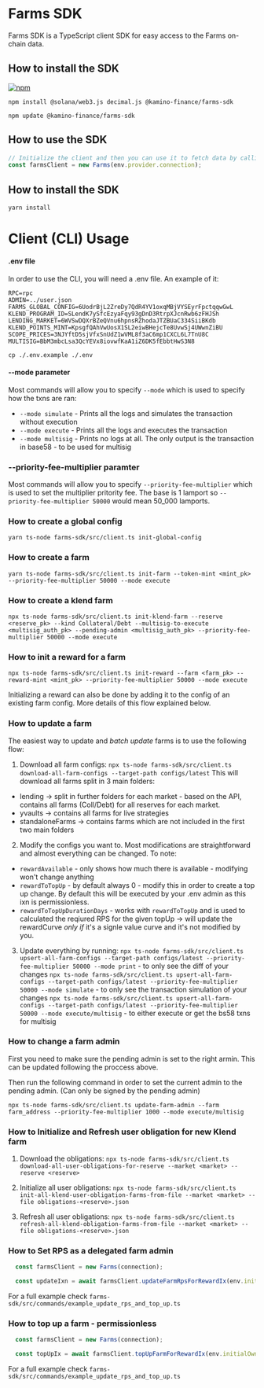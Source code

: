 # Farms SDK

Farms SDK is a TypeScript client SDK for easy access to the Farms on-chain data.

## How to install the SDK

[![npm](https://img.shields.io/npm/v/@kamino-finance/farms-sdk)](https://www.npmjs.com/package/@kamino-finance/farms-sdk)

```shell
npm install @solana/web3.js decimal.js @kamino-finance/farms-sdk 
```

```shell
npm update @kamino-finance/farms-sdk
```

## How to use the SDK

```typescript
// Initialize the client and then you can use it to fetch data by calling it
const farmsClient = new Farms(env.provider.connection);
```

## How to install the SDK

`yarn install`

# Client (CLI) Usage

#### .env file

In order to use the CLI, you will need a .env file. An example of it: 
```
RPC=rpc
ADMIN=../user.json
FARMS_GLOBAL_CONFIG=6UodrBjL2ZreDy7QdR4YV1oxqMBjVYSEyrFpctqqwGwL
KLEND_PROGRAM_ID=SLendK7ySfcEzyaFqy93gDnD3RtrpXJcnRwb6zFHJSh
LENDING_MARKET=6WVSwDQXrBZeQVnu6hpnsRZhodaJTZBUaC334SiiBKdb
KLEND_POINTS_MINT=KpsgfQAhVwUosX1SL2eiwBHejcTe8UvwSj4UWwnZiBU
SCOPE_PRICES=3NJYftD5sjVfxSnUdZ1wVML8f3aC6mp1CXCL6L7TnU8C
MULTISIG=BbM3mbcLsa3QcYEVx8iovwfKaA1iZ6DK5fEbbtHwS3N8
```

`cp ./.env.example ./.env` 

#### --mode parameter

Most commands will allow you to specify `--mode` which is used to specify how the txns
are ran:
- `--mode simulate` - Prints all the logs and simulates the transaction without execution
- `--mode execute` - Prints all the logs and executes the transaction
- `--mode multisig` - Prints no logs at all. The only output is the transaction in base58 - to be used for multisig

### --priority-fee-multiplier paramter

Most commands will allow you to specify `--priority-fee-multiplier` which is used to set the multiplier pritority fee.
The base is 1 lamport so `--priority-fee-multiplier 50000` would mean 50_000 lamports.

### How to create a global config

`yarn ts-node farms-sdk/src/client.ts init-global-config`

### How to create a farm

`yarn ts-node farms-sdk/src/client.ts init-farm --token-mint <mint_pk> --priority-fee-multiplier 50000 --mode execute`

### How to create a klend farm

`npx ts-node farms-sdk/src/client.ts init-klend-farm --reserve <reserve_pk> --kind Collateral/Debt --multisig-to-execute <multisig_auth_pk> --pending-admin <multisig_auth_pk> --priority-fee-multiplier 50000 --mode execute`

### How to init a reward for a farm

`npx ts-node farms-sdk/src/client.ts init-reward --farm <farm_pk> --reward-mint <mint_pk> --priority-fee-multiplier 50000 --mode execute`

Initializing a reward can also be done by adding it to the config of an existing farm config. More details of this flow explained below.

### How to update a farm

The easiest way to update and *batch update* farms is to use the following flow:

1. Download all farm configs:
`npx ts-node farms-sdk/src/client.ts download-all-farm-configs --target-path configs/latest`
This will download all farms split in 3 main folders:
- lending -> split in further folders for each market - based on the API, contains all farms (Coll/Debt) for all reserves for each market.
- yvaults -> contains all farms for live strategies
- standaloneFarms -> contains farms which are not included in the first two main folders

2. Modify the configs you want to. Most modifications are straightforward and almost everything can be changed.
To note:
- `rewardAvailable` - only shows how much there is available - modifying won't change anything
- `rewardToTopUp` - by default always 0 - modify this in order to create a top up change. By default this will be executed by your .env admin as this ixn is permissionless.
- `rewardToTopUpDurationDays` - works with `rewardToTopUp` and is used to calculated the reqiured RPS for the given topUp -> will update the rewardCurve *only if* it's a signle value curve and it's not modified by you.

3. Update everything by running:
`npx ts-node farms-sdk/src/client.ts upsert-all-farm-configs --target-path configs/latest --priority-fee-multiplier 50000 --mode print` - to only see the diff of your changes
`npx ts-node farms-sdk/src/client.ts upsert-all-farm-configs --target-path configs/latest --priority-fee-multiplier 50000 --mode simulate` - to only see the transaction simulation of your changes
`npx ts-node farms-sdk/src/client.ts upsert-all-farm-configs --target-path configs/latest --priority-fee-multiplier 50000 --mode execute/multisig` - to either execute or get the bs58 txns for multisig

### How to change a farm admin

First you need to make sure the pending admin is set to the right armin. This can be updated following the proccess above.

Then run the following command in order to set the current admin to the pending admin. (Can only be signed by the pending admin)

`npx ts-node farms-sdk/src/client.ts update-farm-admin --farm farm_address --priority-fee-multiplier 1000 --mode execute/multisig`


### How to Initialize and Refresh user obligation for new Klend farm

1. Download the obligations:
`npx ts-node farms-sdk/src/client.ts download-all-user-obligations-for-reserve --market <market> --reserve <reserve>`

2. Initialize all user obligations:
`npx ts-node farms-sdk/src/client.ts init-all-klend-user-obligation-farms-from-file --market <market> --file obligations-<reserve>.json`

3. Refresh all user obligations:
`npx ts-node farms-sdk/src/client.ts refresh-all-klend-obligation-farms-from-file --market <market> --file obligations-<reserve>.json`

### How to Set RPS as a delegated farm admin

```ts
  const farmsClient = new Farms(connection);

  const updateIxn = await farmsClient.updateFarmRpsForRewardIx(env.initialOwner.publicKey, reward, farm, rewardsPerSecond);
```

For a full example check `farms-sdk/src/commands/example_update_rps_and_top_up.ts`

### How to top up a farm - permissionless

```ts
  const farmsClient = new Farms(connection);

  const topUpIx = await farmsClient.topUpFarmForRewardIx(env.initialOwner.publicKey, reward, farm, amountToTopUp);
```

For a full example check `farms-sdk/src/commands/example_update_rps_and_top_up.ts`